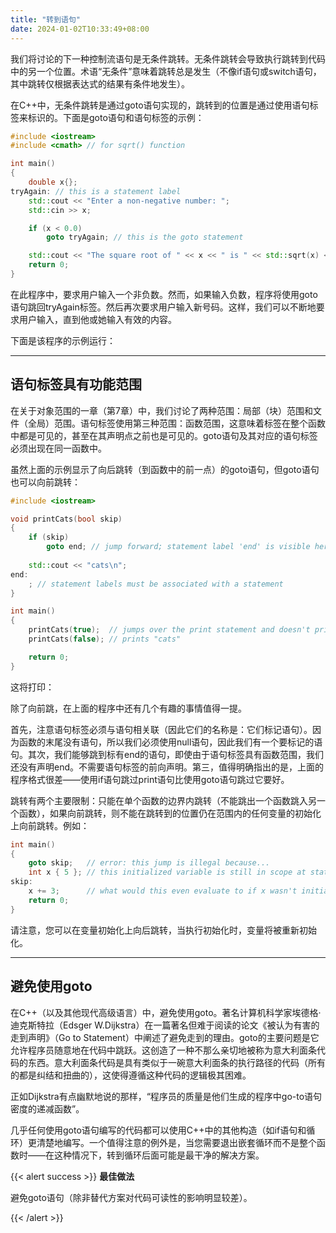 ```yaml
---
title: "转到语句"
date: 2024-01-02T10:33:49+08:00
---
```


我们将讨论的下一种控制流语句是无条件跳转。无条件跳转会导致执行跳转到代码中的另一个位置。术语“无条件”意味着跳转总是发生（不像if语句或switch语句，其中跳转仅根据表达式的结果有条件地发生）。

在C++中，无条件跳转是通过goto语句实现的，跳转到的位置是通过使用语句标签来标识的。下面是goto语句和语句标签的示例：

```C++
#include <iostream>
#include <cmath> // for sqrt() function

int main()
{
    double x{};
tryAgain: // this is a statement label
    std::cout << "Enter a non-negative number: "; 
    std::cin >> x;

    if (x < 0.0)
        goto tryAgain; // this is the goto statement

    std::cout << "The square root of " << x << " is " << std::sqrt(x) << '\n';
    return 0;
}
```

在此程序中，要求用户输入一个非负数。然而，如果输入负数，程序将使用goto语句跳回tryAgain标签。然后再次要求用户输入新号码。这样，我们可以不断地要求用户输入，直到他或她输入有效的内容。

下面是该程序的示例运行：

***
## 语句标签具有功能范围

在关于对象范围的一章（第7章）中，我们讨论了两种范围：局部（块）范围和文件（全局）范围。语句标签使用第三种范围：函数范围，这意味着标签在整个函数中都是可见的，甚至在其声明点之前也是可见的。goto语句及其对应的语句标签必须出现在同一函数中。

虽然上面的示例显示了向后跳转（到函数中的前一点）的goto语句，但goto语句也可以向前跳转：

```C++
#include <iostream>

void printCats(bool skip)
{
    if (skip)
        goto end; // jump forward; statement label 'end' is visible here due to it having function scope
    
    std::cout << "cats\n";
end:
    ; // statement labels must be associated with a statement
}

int main()
{
    printCats(true);  // jumps over the print statement and doesn't print anything
    printCats(false); // prints "cats"

    return 0;
}
```

这将打印：

除了向前跳，在上面的程序中还有几个有趣的事情值得一提。

首先，注意语句标签必须与语句相关联（因此它们的名称是：它们标记语句）。因为函数的末尾没有语句，所以我们必须使用null语句，因此我们有一个要标记的语句。其次，我们能够跳到标有end的语句，即使由于语句标签具有函数范围，我们还没有声明end。不需要语句标签的前向声明。第三，值得明确指出的是，上面的程序格式很差——使用if语句跳过print语句比使用goto语句跳过它要好。

跳转有两个主要限制：只能在单个函数的边界内跳转（不能跳出一个函数跳入另一个函数），如果向前跳转，则不能在跳转到的位置仍在范围内的任何变量的初始化上向前跳转。例如：

```C++
int main()
{
    goto skip;   // error: this jump is illegal because...
    int x { 5 }; // this initialized variable is still in scope at statement label 'skip'
skip:
    x += 3;      // what would this even evaluate to if x wasn't initialized?
    return 0;
}
```

请注意，您可以在变量初始化上向后跳转，当执行初始化时，变量将被重新初始化。

***
## 避免使用goto

在C++（以及其他现代高级语言）中，避免使用goto。著名计算机科学家埃德格·迪克斯特拉（Edsger W.Dijkstra）在一篇著名但难于阅读的论文《被认为有害的走到声明》（Go to Statement）中阐述了避免走到的理由。goto的主要问题是它允许程序员随意地在代码中跳跃。这创造了一种不那么亲切地被称为意大利面条代码的东西。意大利面条代码是具有类似于一碗意大利面条的执行路径的代码（所有的都是纠结和扭曲的），这使得遵循这种代码的逻辑极其困难。

正如Dijkstra有点幽默地说的那样，“程序员的质量是他们生成的程序中go-to语句密度的递减函数”。

几乎任何使用goto语句编写的代码都可以使用C++中的其他构造（如if语句和循环）更清楚地编写。一个值得注意的例外是，当您需要退出嵌套循环而不是整个函数时——在这种情况下，转到循环后面可能是最干净的解决方案。

{{< alert success >}}
**最佳做法**

避免goto语句（除非替代方案对代码可读性的影响明显较差）。

{{< /alert >}}

